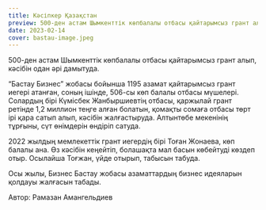 ```yaml
---
title: Кәсіпкер Қазақстан
preview: 500-ден астам Шымкенттік көпбалалы отбасы қайтарымсыз грант алып, кәсібін одан әрі дамытуда.
date: 2023-02-14
cover: bastau-image.jpeg
---
```


500-ден астам Шымкенттік көпбалалы отбасы қайтарымсыз грант алып, кәсібін одан әрі дамытуда.

“Бастау Бизнес” жобасы бойынша 1195 азамат қайтарымсыз грант иегері атанған, соның ішінде, 506-сы көп балалы отбасы мүшелері. Солардың бірі Күмісбек Жанбыршиевтің отбасы, қаржылай грант ретінде 1,2 миллион теңге алған болатын, қомақты сомаға отбасы төрт ірі қара сатып алып, кәсібін жалғастыруда. Алтынтөбе мекенінің тұрғыны, сүт өнімдерін өндіріп сатуда.

2022 жылдың мемлекеттік грант иегердің бірі Тоған Жонаева, көп балалы ана. Өз кәсібін кеңейтіп, болашақта мал басын көбейтуді көздеп отыр. Осылайша Тоғжан, үйде отырып, табысын табуда.

Осы жылы, Бизнес Бастау жобасы азаматтардың бизнес идеяларын қолдауы жалғасын табады.

Автор: Рамазан Амангельдиев
